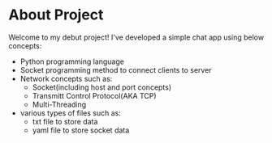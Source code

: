 # About Project
Welcome to my debut project! I've developed a simple chat app using below concepts:
- Python programming language
- Socket programming method to connect clients to server
- Network concepts such as:
    - Socket(including host and port concepts)
    - Transmitt Control Protocol(AKA TCP)
    - Multi-Threading
- various types of files such as:
    - txt file to store data
    - yaml file to store socket data
